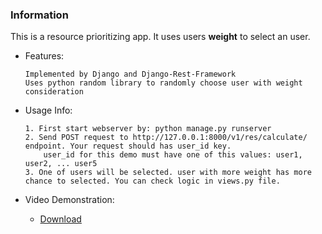 ### Information

This is a resource prioritizing app. It uses users **weight** to select an user.

- Features:
    ```
    Implemented by Django and Django-Rest-Framework
    Uses python random library to randomly choose user with weight consideration
    ```

- Usage Info:
    ```
    1. First start webserver by: python manage.py runserver
    2. Send POST request to http://127.0.0.1:8000/v1/res/calculate/ endpoint. Your request should has user_id key.
        user_id for this demo must have one of this values: user1, user2, ... user5
    3. One of users will be selected. user with more weight has more chance to selected. You can check logic in views.py file.
    ```

- Video Demonstration:
    * [Download](https://m-gh.info/danaxa.mp4)
